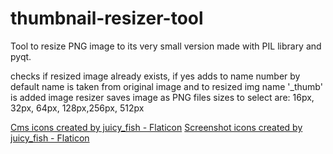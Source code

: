 # thumbnail-resizer-tool
Tool to resize PNG image to its very small version made with PIL library and pyqt.



checks if resized image already exists, if yes adds to name number
by default name is taken from original image and to resized img name '_thumb' is added
image resizer saves image as PNG files
sizes to select are: 16px, 32px, 64px, 128px,256px, 512px

<a href="https://www.flaticon.com/free-icons/cms" title="cms icons">Cms icons created by juicy_fish - Flaticon</a>
<a href="https://www.flaticon.com/free-icons/screenshot" title="screenshot icons">Screenshot icons created by juicy_fish - Flaticon</a>